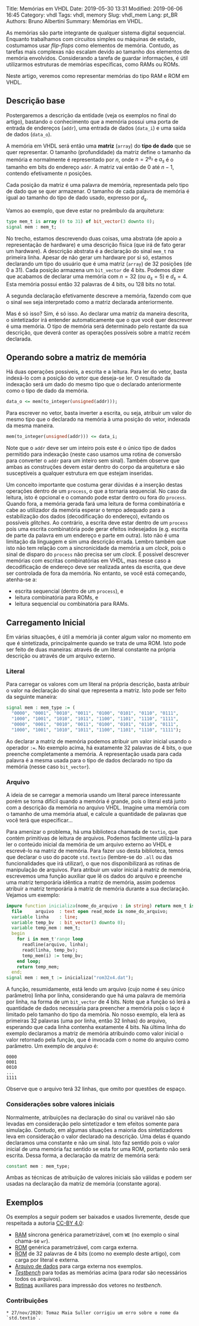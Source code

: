 Title: Memórias em VHDL
Date: 2019-05-30 13:31
Modified: 2019-06-06 16:45
Category: vhdl
Tags: vhdl, memory
Slug: vhdl_mem
Lang: pt_BR
Authors: Bruno Albertini
Summary: Memórias em VHDL.

As memórias são parte integrante de qualquer sistema digital sequencial. Enquanto trabalhamos com circuitos simples ou máquinas de estado, costumamos usar _flip-flops_ como elementos de memória. Contudo, as tarefas mais complexas não escalam devido ao tamanho dos elementos de memória envolvidos. Considerando a tarefa de guardar informações, é útil utilizarmos estruturas de memórias específicas, como RAMs ou ROMs.

Neste artigo, veremos como representar memórias do tipo RAM e ROM em VHDL.

## Descrição base
Postergaremos a descrição da entidade (veja os exemplos no final do artigo), bastando o conhecimento que a memória possui uma porta de entrada de endereços (`addr`), uma entrada de dados (`data_i`) e uma saída de dados (`data_o`).

A memória em VHDL será então uma **matriz** (`array`) do **tipo de dado** que se quer representar. O tamanho (profundidade) da matriz define o tamanho da memória e normalmente é representado por $n$, onde $n=2^{a_s}$ e $a_s$ é o tamanho em bits do endereço `addr`. A matriz vai então de $0$ até $n-1$, contendo efetivamente $n$ posições.

Cada posição da matriz é uma palavra de memória, representada pelo tipo de dado que se quer armazenar. O tamanho de cada palavra de memória é igual ao tamanho do tipo de dado usado, expresso por $d_s$.

Vamos ao exemplo, que deve estar no preâmbulo da arquitetura:

```vhdl
type mem_t is array (0 to 31) of bit_vector(3 downto 0);
signal mem : mem_t;
```

No trecho, estamos descrevendo duas coisas, uma abstrata (de apoio a representação de hardware) e uma descrição física (que irá de fato gerar um hardware). A descrição abstrata é a declaração do sinal `mem_t` na primeira linha. Apesar de não gerar um hardware por si só, estamos declarando um tipo do usuário que é uma matriz (`array`) de 32 posições (de 0 a 31). Cada posição armazena um `bit_vector` de 4 bits. Podemos dizer que acabamos de declarar uma memória com $n=32$ (ou $a_s=5$) e $d_s=4$. Esta memória possui então 32 palavras de 4 bits, ou 128 bits no total.

A segunda declaração efetivamente descreve a memória, fazendo com que o sinal `mem` seja interpretado como a matriz declarada anteriormente.

Mas é só isso? Sim, é só isso. Ao declarar uma matriz da maneira descrita, o sintetizador irá entender automaticamente que o que você quer descrever é uma memória. O tipo de memória será determinado pelo restante da sua descrição, que deverá conter as operações possíveis sobre a matriz recém declarada.

## Operando sobre a matriz de memória
Há duas operações possíveis, a escrita e a leitura. Para ler do vetor, basta indexá-lo com a posição do vetor que deseja-se ler. O resultado da indexação será um dado do mesmo tipo que o declarado anteriormente como o tipo de dado da memória.
```vhdl
data_o <= mem(to_integer(unsigned(addr)));
```

Para escrever no vetor, basta inverter a escrita, ou seja, atribuir um valor do mesmo tipo que o declarado na memória à uma posição do vetor, indexada da mesma maneira.
```vhdl
mem(to_integer(unsigned(addr))) <= data_i;
```
Note que o `addr` deve ser um inteiro pois este é o único tipo de dados permitido para indexação (neste caso usamos uma rotina de conversão para converter o `addr` para um inteiro sem sinal). Também observe que ambas as construções devem estar dentro do corpo da arquitetura e são susceptíveis a qualquer estrutura em que estejam inseridas.

Um conceito importante que costuma gerar dúvidas é a inserção destas operações dentro de um `process`, o que a tornaria sequencial. No caso da leitura, isto é opcional e o comando pode estar dentro ou fora do `process`. Quando fora, a memória gerada fará uma leitura de forma combinatória e cabe ao utilizador da memória esperar o tempo adequado para a estabilização dos dados (decodificação do endereço), evitando os possíveis _glitches_. Ao contrário, a escrita deve estar dentro de um `process` pois uma escrita combinatória pode gerar efeitos indesejados (e.g. escrita de parte da palavra em um endereço e parte em outra). Isto não é uma limitação da linguagem e sim uma descrição errada. Lembro também que isto não tem relação com a sincronicidade da memória a um _clock_, pois o sinal de disparo do `process` não precisa ser um _clock_. É possível descrever memórias com escritas combinatórias em VHDL, mas nesse caso a decodificação de endereço deve ser realizada antes da escrita, que deve ser controlada de fora da memória. No entanto, se você está começando, atenha-se a:

 - escrita sequencial (dentro de um `process`), e
 - leitura combinatória para ROMs, e
 - leitura sequencial ou combinatória para RAMs.

## Carregamento Inicial
Em várias situações, é útil a memória já conter algum valor no momento em que é sintetizada, principalmente quando se trata de uma ROM. Isto pode ser feito de duas maneiras: através de um literal constante na própria descrição ou através de um arquivo externo.

### Literal
Para carregar os valores com um literal na própria descrição, basta atribuir o valor na declaração do sinal que representa a matriz. Isto pode ser feito da seguinte maneira:
```vhdl
signal mem : mem_type := (
  "0000", "0001", "0010", "0011", "0100", "0101", "0110", "0111",
  "1000", "1001", "1010", "1011", "1100", "1101", "1110", "1111",
  "0000", "0001", "0010", "0011", "0100", "0101", "0110", "0111",
  "1000", "1001", "1010", "1011", "1100", "1101", "1110", "1111");
```
Ao declarar a matriz de memória podemos atribuir um valor inicial usando o operador `:=`. No exemplo acima, há exatamente 32 palavras de 4 bits, o que preenche completamente a memória. A representação usada para cada palavra é a mesma usada para o tipo de dados declarado no tipo da memória (nesse caso `bit_vector`).

### Arquivo
A ideia de se carregar a memoria usando um literal parece interessante porém se torna difícil quando a memória é grande, pois o literal está junto com a descrição da memória no arquivo VHDL. Imagine uma memória com o tamanho de uma memória atual, e calcule a quantidade de palavras que você terá que especificar...

Para amenizar o problema, há uma biblioteca chamada de `textio`, que contém primitivas de leitura de arquivos. Podemos facilmente utilizá-la para ler o conteúdo inicial da memória de um arquivo externo ao VHDL e escrevê-lo na matriz de memória. Para fazer uso desta biblioteca, temos que declarar o uso do pacote `std.textio` (lembre-se do `.all` ou das funcionalidades que irá utilizar), o que nos disponibilizará as rotinas de manipulação de arquivos. Para atribuir um valor inicial à matriz de memória, escrevemos uma função auxiliar que lê os dados do arquivo e preenche uma matriz temporária idêntica a matriz de memória, assim podemos atribuir a matriz temporária à matriz de memória durante a sua declaração. Vejamos um exemplo:
```VHDL
impure function inicializa(nome_do_arquivo : in string) return mem_t is
  file     arquivo  : text open read_mode is nome_do_arquivo;
  variable linha    : line;
  variable temp_bv  : bit_vector(3 downto 0);
  variable temp_mem : mem_t;
  begin
    for i in mem_t'range loop
      readline(arquivo, linha);
      read(linha, temp_bv);
      temp_mem(i) := temp_bv;
    end loop;
    return temp_mem;
  end;
signal mem : mem_t := inicializa("rom32x4.dat");
```
A função, resumidamente, está lendo um arquivo (cujo nome é seu único parâmetro) linha por linha, considerando que há uma palavra de memória por linha, na forma de um `bit_vector` de 4 bits. Note que a função só lerá a quantidade de dados necessária para preencher a memória pois o laço é limitado pelo tamanho do tipo da memória. No nosso exemplo, ela lerá as primeiras 32 palavras (uma por linha, então 32 linhas) do arquivo, esperando que cada linha contenha exatamente 4 bits. Na última linha do exemplo declaramos a matriz de memória atribuindo como valor inicial o valor retornado pela função, que é invocada com o nome do arquivo como parâmetro. Um exemplo de arquivo é:
```
0000
0001
0010
...
1111
```
Observe que o arquivo terá 32 linhas, que omito por questões de espaço.

### Considerações sobre valores iniciais
Normalmente, atribuições na declaração do sinal ou variável não são levadas em consideração pelo sintetizador e tem efeitos somente para simulação. Contudo, em algumas situações a maioria dos sintetizadores leva em consideração o valor declarado na descrição. Uma delas é quando declaramos uma constante e não um sinal. Isto faz sentido pois o valor inicial de uma memória faz sentido se esta for uma ROM, portanto não será escrita. Dessa forma, a declaração da matriz de memória será:
```vhdl
constant mem : mem_type;
```
Ambas as técnicas de atribuição de valores iniciais são válidas e podem ser usadas na declaração da matriz de memória (constante agora).


## Exemplos
Os exemplos a seguir podem ser baixados e usados livremente, desde que respeitada a autoria [CC-BY 4.0](https://creativecommons.org/licenses/by/4.0/):

  - [RAM](https://github.com/balbertini/hwProjects/blob/master/vhdl_modules/memory/ram.vhd) síncrona genérica parametrizável, com `WE` (no exemplo o sinal chama-se `wr`).
  - [ROM](https://github.com/balbertini/hwProjects/blob/master/vhdl_modules/memory/rom.vhd) genérica parametrizável, com carga externa.
  - [ROM](https://github.com/balbertini/hwProjects/blob/master/vhdl_modules/memory/rom32x4.vhd) de 32 palavras de 4 bits (como no exemplo deste artigo), com carga por literal e externa.
  - [Arquivo de dados](https://github.com/balbertini/hwProjects/blob/master/vhdl_modules/memory/rom32x4.dat) para carga externa nos exemplos.
  - [_Testbench_](https://github.com/balbertini/hwProjects/blob/master/vhdl_modules/memory/memorias_tb.vhd) para todas as memórias acima (para rodar são necessários todos os arquivos).
  - [Rotinas](https://github.com/balbertini/hwProjects/blob/master/vhdl_modules/memory/utils.vhd) auxiliares para impressão dos vetores no _testbench_.

  ### Contribuições
    * 27/nov/2020: Tomaz Maia Suller corrigiu um erro sobre o nome da `std.textio`.
